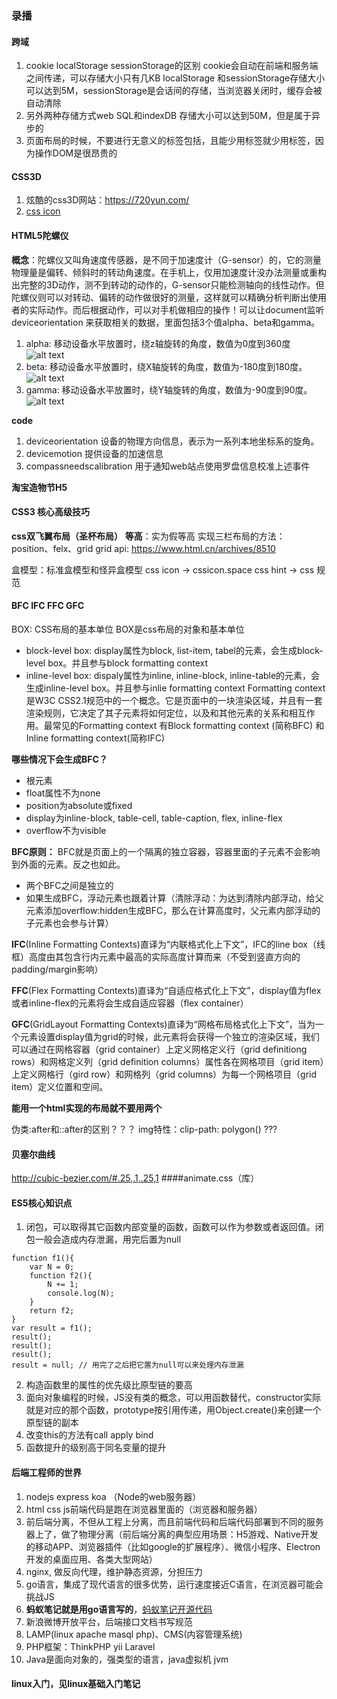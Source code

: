 ### 录播

#### 跨域
1. cookie localStorage sessionStorage的区别
cookie会自动在前端和服务端之间传递，可以存储大小只有几KB
localStorage 和sessionStorage存储大小可以达到5M，sessionStorage是会话间的存储，当浏览器关闭时，缓存会被自动清除
2. 另外两种存储方式web SQL和indexDB 存储大小可以达到50M，但是属于异步的
3. 页面布局的时候，不要进行无意义的标签包括，且能少用标签就少用标签，因为操作DOM是很昂贵的

#### CSS3D
1. 炫酷的css3D网站：https://720yun.com/
2. [css icon](https://cssicon.space "css icon")

#### HTML5陀螺仪
**概念**：陀螺仪又叫角速度传感器，是不同于加速度计（G-sensor）的，它的测量物理量是偏转、倾斜时的转动角速度。在手机上，仅用加速度计没办法测量或重构出完整的3D动作，测不到转动的动作的，G-sensor只能检测轴向的线性动作。但陀螺仪则可以对转动、偏转的动作做很好的测量，这样就可以精确分析判断出使用者的实际动作。而后根据动作，可以对手机做相应的操作！可以让document监听deviceorientation 来获取相关的数据，里面包括3个值alpha、beta和gamma。
1. alpha: 移动设备水平放置时，绕z轴旋转的角度，数值为0度到360度
![alt text](./imgs/alpha.jpg "Title")
2. beta: 移动设备水平放置时，绕X轴旋转的角度，数值为-180度到180度。
![alt text](./imgs/beta.jpg "Title")
3. gamma: 移动设备水平放置时，绕Y轴旋转的角度，数值为-90度到90度。
![alt text](./imgs/gamma.jpg "Title")

**code**
1. deviceorientation 
设备的物理方向信息，表示为一系列本地坐标系的旋角。
2. devicemotion
提供设备的加速信息
3. compassneedscalibration
用于通知web站点使用罗盘信息校准上述事件

**淘宝造物节H5**

#### CSS3 核心高级技巧
**css双飞翼布局（圣杯布局）**
**等高**：实为假等高
实现三栏布局的方法：position、felx、grid
grid api: https://www.html.cn/archives/8510

盒模型：标准盒模型和怪异盒模型
 css icon -> cssicon.space
 css hint -> css 规范

 #### BFC IFC FFC GFC
 BOX: CSS布局的基本单位
 BOX是css布局的对象和基本单位
 * block-level box: display属性为block, list-item, tabel的元素，会生成block-level box。并且参与block formatting context
 * inline-level box: dispaly属性为inline, inline-block, inline-table的元素，会生成inline-level box。并且参与inlie formatting context
 Formatting context是W3C CSS2.1规范中的一个概念。它是页面中的一块渲染区域，并且有一套渲染规则，它决定了其子元素将如何定位，以及和其他元素的关系和相互作用。最常见的Formatting context 有Block formatting context (简称BFC) 和 Inline formatting context(简称IFC)

 **哪些情况下会生成BFC？**
 * 根元素
 * float属性不为none
 * position为absolute或fixed
 * display为inline-block, table-cell, table-caption, flex, inline-flex
 * overflow不为visible
 
 **BFC原则：**
 BFC就是页面上的一个隔离的独立容器，容器里面的子元素不会影响到外面的元素。反之也如此。
 * 两个BFC之间是独立的
 * 如果生成BFC，浮动元素也跟着计算（清除浮动：为达到清除内部浮动，给父元素添加overflow:hidden生成BFC，那么在计算高度时，父元素内部浮动的子元素也会参与计算）

 **IFC**(Inline Formatting Contexts)直译为“内联格式化上下文”，IFC的line box（线框）高度由其包含行内元素中最高的实际高度计算而来（不受到竖直方向的padding/margin影响）
 
 **FFC**(Flex Formatting Contexts)直译为“自适应格式化上下文”，display值为flex或者inline-flex的元素将会生成自适应容器（flex container）
 
 **GFC**(GridLayout Formatting Contexts)直译为“网格布局格式化上下文”，当为一个元素设置display值为grid的时候，此元素将会获得一个独立的渲染区域，我们可以通过在网格容器（grid container）上定义网格定义行（grid definitiong rows）和网格定义列（grid definition columns）属性各在网格项目（grid item）上定义网格行（gird row）和网格列（grid columns）为每一个网格项目（grid item）定义位置和空间。
 
 **能用一个html实现的布局就不要用两个**
 
 伪类:after和::after的区别？？？
 img特性：clip-path: polygon() ???

 #### 贝塞尔曲线
 http://cubic-bezier.com/#.25,.1,.25,1
 ####animate.css（库）

#### ES5核心知识点
1. 闭包，可以取得其它函数内部变量的函数，函数可以作为参数或者返回值。闭包一般会造成内存泄漏，用完后置为null
```
function f1(){
    var N = 0;
    function f2(){
        N += 1;
        console.log(N);
    }
    return f2;
}
var result = f1();
result();
result();
result();
result = null; // 用完了之后把它置为null可以来处理内存泄漏
```
2. 构造函数里的属性的优先级比原型链的要高
3. 面向对象编程的时候，JS没有类的概念，可以用函数替代，constructor实际就是对应的那个函数，prototype按引用传递，用Object.create()来创建一个原型链的副本
4. 改变this的方法有call apply bind
5. 函数提升的级别高于同名变量的提升

#### 后端工程师的世界
1. nodejs express koa （Node的web服务器）
2. html css js前端代码是跑在浏览器里面的（浏览器和服务器）
3. 前后端分离，不但从工程上分离，而且前端代码和后端代码部署到不同的服务器上了，做了物理分离（前后端分离的典型应用场景：H5游戏、Native开发的移动APP、浏览器插件（比如google的扩展程序）、微信小程序、Electron开发的桌面应用、各类大型网站）
4. nginx, 做反向代理，维护静态资源，分担压力
5. go语言，集成了现代语言的很多优势，运行速度接近C语言，在浏览器可能会挑战JS
6. **蚂蚁笔记就是用go语言写的**，[蚂蚁笔记开源代码](https://github.com/leanote/leanote "蚂蚁笔记开源代码")
7. 新浪微博开放平台，后端接口文档书写规范
8. LAMP(linux apache masql php)、CMS(内容管理系统)
9. PHP框架：ThinkPHP yii Laravel
10. Java是面向对象的，强类型的语言，java虚拟机 jvm


#### linux入门，见linux基础入门笔记
